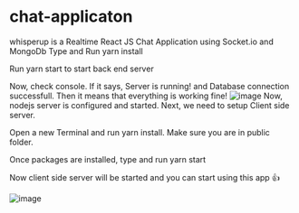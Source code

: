 # chat-applicaton
whisperup is a Realtime React JS Chat Application using Socket.io and MongoDb
Type and Run yarn install

Run yarn start to start back end server

Now, check console. If it says, Server is running! and Database connection successfull. Then it means that everything is working fine!
![image](https://github.com/rushi-12320/chat-applicaton/assets/55217679/d548883d-82ac-442b-b488-f5eb9efde6b0)
Now, nodejs server is configured and started. Next, we need to setup Client side server.

Open a new Terminal and run yarn install. Make sure you are in public folder.

Once packages are installed, type and run yarn start

Now client side server will be started and you can start using this app 👍

![image](https://github.com/rushi-12320/chat-applicaton/assets/55217679/6b3bdb3b-6e5f-4efa-a125-01896ec7ca33)

